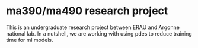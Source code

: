# ma390/ma490 research project
This is an undergraduate research project between ERAU and Argonne national lab. In a nutshell, we are working with using pdes to reduce training time for ml models.


